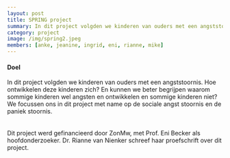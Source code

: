 ```yaml
---
layout: post
title: SPRING project
summary: In dit project volgden we kinderen van ouders met een angststoornis. Hoe ontwikkelen deze kinderen zich? En kunnen we beter begrijpen waarom sommige kinderen wel angsten en ontwikkelen en sommige kinderen niet? 
category: project
image: /img/spring2.jpeg
members: [anke, jeanine, ingrid, eni, rianne, mike]
---
```



#### Doel
In dit project volgden we kinderen van ouders met een angststoornis. Hoe ontwikkelen deze kinderen zich? En kunnen we beter begrijpen waarom sommige kinderen wel angsten en ontwikkelen en sommige kinderen niet? We focussen ons in dit project met name op de sociale angst stoornis en de paniek stoornis. 
<br>
<br>
<br>
Dit project werd gefinancieerd door ZonMw, met Prof. Eni Becker als hoofdonderzoeker. Dr. Rianne van Nienker schreef haar proefschrift over dit project.
